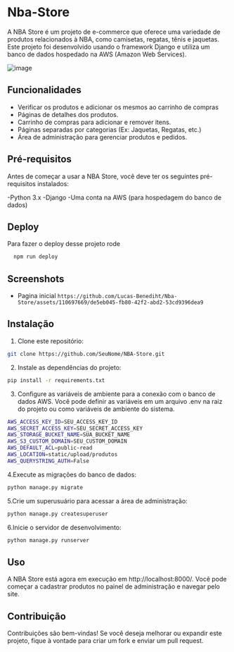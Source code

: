 
# Nba-Store 

A NBA Store é um projeto de e-commerce que oferece uma variedade de produtos relacionados à NBA, como camisetas, regatas, tênis e jaquetas. Este projeto foi desenvolvido usando o framework Django e utiliza um banco de dados hospedado na AWS (Amazon Web Services).

![image](https://github.com/Lucas-Benediht/Nba-Store/assets/110697669/a1aa4595-d764-44b2-9114-bcd09f80a00e)

## Funcionalidades

- Verificar os produtos e adicionar os mesmos ao carrinho de compras
- Páginas de detalhes dos produtos.
- Carrinho de compras para adicionar e remover itens.
- Páginas separadas por categorias (Ex: Jaquetas, Regatas, etc.)
- Área de administração para gerenciar produtos e pedidos.


## Pré-requisitos
Antes de começar a usar a NBA Store, você deve ter os seguintes pré-requisitos instalados:

-Python 3.x
-Django
-Uma conta na AWS (para hospedagem do banco de dados)
## Deploy

Para fazer o deploy desse projeto rode

```bash
  npm run deploy
```


## Screenshots
- Pagina inicial
```https://github.com/Lucas-Benediht/Nba-Store/assets/110697669/de5eb045-fb80-42f2-abd2-53cd9396dea9```


## Instalação

1. Clone este repositório:

```bash
git clone https://github.com/SeuNome/NBA-Store.git
```

2. Instale as dependências do projeto:

```bash
pip install -r requirements.txt
```

3. Configure as variáveis de ambiente para a conexão com o banco de dados AWS. Você pode definir as variáveis em um arquivo .env na raiz do projeto ou como variáveis de ambiente do sistema.
```bash
AWS_ACCESS_KEY_ID=SEU_ACCESS_KEY_ID
AWS_SECRET_ACCESS_KEY=SEU_SECRET_ACCESS_KEY
AWS_STORAGE_BUCKET_NAME=SUA_BUCKET_NAME
AWS_S3_CUSTOM_DOMAIN=SEU_CUSTOM_DOMAIN
AWS_DEFAULT_ACL=public-read
AWS_LOCATION=static/upload/produtos
AWS_QUERYSTRING_AUTH=False
```

4.Execute as migrações do banco de dados:
```bash
python manage.py migrate
```

5.Crie um superusuário para acessar a área de administração:
```bash
python manage.py createsuperuser
```

6.Inicie o servidor de desenvolvimento:
```bash
python manage.py runserver
```
## Uso
A NBA Store está agora em execução em http://localhost:8000/. Você pode começar a cadastrar produtos no painel de administração e navegar pelo site.



## Contribuição

Contribuições são bem-vindas! Se você deseja melhorar ou expandir este projeto, fique à vontade para criar um fork e enviar um pull request.
